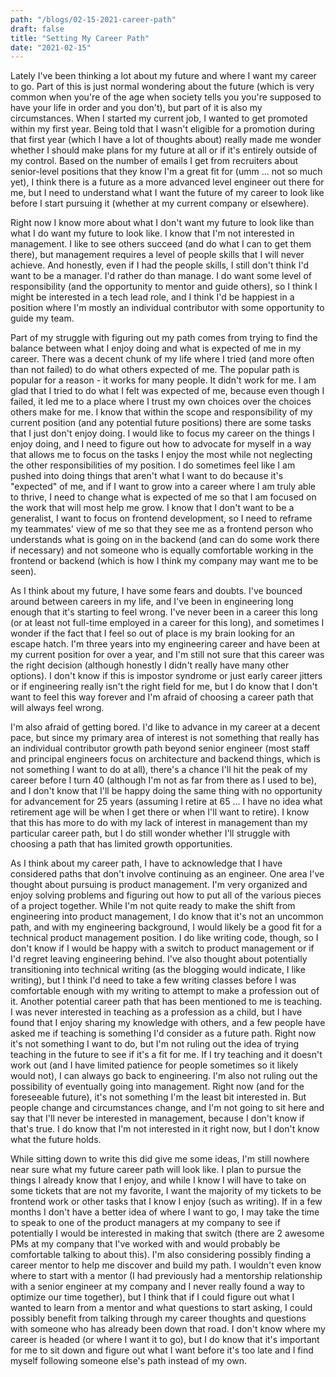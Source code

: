 ```yaml
---
path: "/blogs/02-15-2021-career-path"
draft: false
title: "Setting My Career Path"
date: "2021-02-15"
---
```


Lately I've been thinking a lot about my future and where I want my career to go. Part of this is just normal wondering about the future (which is very common when you're of the age when society tells you you're supposed to have your life in order and you don't), but part of it is also my circumstances. When I started my current job, I wanted to get promoted within my first year. Being told that I wasn't eligible for a promotion during that first year (which I have a lot of thoughts about) really made me wonder whether I should make plans for my future at all or if it's entirely outside of my control. Based on the number of emails I get from recruiters about senior-level positions that they know I'm a great fit for (umm ... not so much yet), I think there is a future as a more advanced level engineer out there for me, but I need to understand what I want the future of my career to look like before I start pursuing it (whether at my current company or elsewhere).

Right now I know more about what I don't want my future to look like than what I do want my future to look like. I know that I'm not interested in management. I like to see others succeed (and do what I can to get them there), but management requires a level of people skills that I will never achieve. And honestly, even if I had the people skills, I still don't think I'd want to be a manager. I'd rather do than manage. I do want some level of responsibility (and the opportunity to mentor and guide others), so I think I might be interested in a tech lead role, and I think I'd be happiest in a position where I'm mostly an individual contributor with some opportunity to guide my team.

Part of my struggle with figuring out my path comes from trying to find the balance between what I enjoy doing and what is expected of me in my career. There was a decent chunk of my life where I tried (and more often than not failed) to do what others expected of me. The popular path is popular for a reason - it works for many people. It didn't work for me. I am glad that I tried to do what I felt was expected of me, because even though I failed, it led me to a place where I trust my own choices over the choices others make for me. I know that within the scope and responsibility of my current position (and any potential future positions) there are some tasks that I just don't enjoy doing. I would like to focus my career on the things I enjoy doing, and I need to figure out how to advocate for myself in a way that allows me to focus on the tasks I enjoy the most while not neglecting the other responsibilities of my position. I do sometimes feel like I am pushed into doing things that aren't what I want to do because it's "expected" of me, and if I want to grow into a career where I am truly able to thrive, I need to change what is expected of me so that I am focused on the work that will most help me grow. I know that I don't want to be a generalist, I want to focus on frontend development, so I need to reframe my teammates' view of me so that they see me as a frontend person who understands what is going on in the backend (and can do some work there if necessary) and not someone who is equally comfortable working in the frontend or backend (which is how I think my company may want me to be seen).

As I think about my future, I have some fears and doubts. I've bounced around between careers in my life, and I've been in engineering long enough that it's starting to feel wrong. I've never been in a career this long (or at least not full-time employed in a career for this long), and sometimes I wonder if the fact that I feel so out of place is my brain looking for an escape hatch. I'm three years into my engineering career and have been at my current position for over a year, and I'm still not sure that this career was the right decision (although honestly I didn't really have many other options). I don't know if this is impostor syndrome or just early career jitters or if engineering really isn't the right field for me, but I do know that I don't want to feel this way forever and I'm afraid of choosing a career path that will always feel wrong.

I'm also afraid of getting bored. I'd like to advance in my career at a decent pace, but since my primary area of interest is not something that really has an individual contributor growth path beyond senior engineer (most staff and principal engineers focus on architecture and backend things, which is not something I want to do at all), there's a chance I'll hit the peak of my career before I turn 40 (although I'm not as far from there as I used to be), and I don't know that I'll be happy doing the same thing with no opportunity for advancement for 25 years (assuming I retire at 65 ... I have no idea what retirement age will be when I get there or when I'll want to retire). I know that this has more to do with my lack of interest in management than my particular career path, but I do still wonder whether I'll struggle with choosing a path that has limited growth opportunities.

As I think about my career path, I have to acknowledge that I have considered paths that don't involve continuing as an engineer. One area I've thought about pursuing is product management. I'm very organized and enjoy solving problems and figuring out how to put all of the various pieces of a project together. While I'm not quite ready to make the shift from engineering into product management, I do know that it's not an uncommon path, and with my engineering background, I would likely be a good fit for a technical product management position. I do like writing code, though, so I don't know if I would be happy with a switch to product management or if I'd regret leaving engineering behind. I've also thought about potentially transitioning into technical writing (as the blogging would indicate, I like writing), but I think I'd need to take a few writing classes before I was comfortable enough with my writing to attempt to make a profession out of it. Another potential career path that has been mentioned to me is teaching. I was never interested in teaching as a profession as a child, but I have found that I enjoy sharing my knowledge with others, and a few people have asked me if teaching is something I'd consider as a future path. Right now it's not something I want to do, but I'm not ruling out the idea of trying teaching in the future to see if it's a fit for me. If I try teaching and it doesn't work out (and I have limited patience for people sometimes so it likely would not), I can always go back to engineering. I'm also not ruling out the possibility of eventually going into management. Right now (and for the foreseeable future), it's not something I'm the least bit interested in. But people change and circumstances change, and I'm not going to sit here and say that I'll never be interested in management, because I don't know if that's true. I do know that I'm not interested in it right now, but I don't know what the future holds.

While sitting down to write this did give me some ideas, I'm still nowhere near sure what my future career path will look like. I plan to pursue the things I already know that I enjoy, and while I know I will have to take on some tickets that are not my favorite, I want the majority of my tickets to be frontend work or other tasks that I know I enjoy (such as writing). If in a few months I don't have a better idea of where I want to go, I may take the time to speak to one of the product managers at my company to see if potentially I would be interested in making that switch (there are 2 awesome PMs at my company that I've worked with and would probably be comfortable talking to about this). I'm also considering possibly finding a career mentor to help me discover and build my path. I wouldn't even know where to start with a mentor (I had previously had a mentorship relationship with a senior engineer at my company and I never really found a way to optimize our time together), but I think that if I could figure out what I wanted to learn from a mentor and what questions to start asking, I could possibly benefit from talking through my career thoughts and questions with someone who has already been down that road. I don't know where my career is headed (or where I want it to go), but I do know that it's important for me to sit down and figure out what I want before it's too late and I find myself following someone else's path instead of my own.

